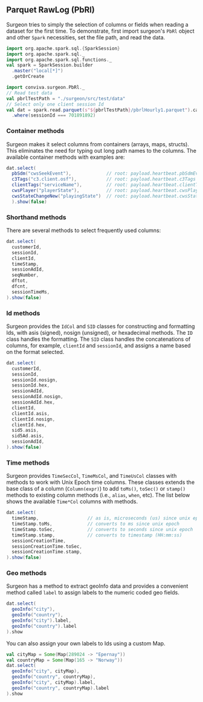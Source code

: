 ## Parquet RawLog (PbRl)

Surgeon tries to simply the selection of columns or fields when reading a dataset for the
first time. To demonstrate,  first import surgeon's `PbRl`  object and other `Spark` necessities,
set the file path, and read the data. 

```scala mdoc
import org.apache.spark.sql.{SparkSession}
import org.apache.spark.sql._
import org.apache.spark.sql.functions._
val spark = SparkSession.builder
  .master("local[*]")
  .getOrCreate
```

```scala mdoc
import conviva.surgeon.PbRl._
// Read test data
val pbrlTestPath = "./surgeon/src/test/data" 
// Select only one client session Id
val dat = spark.read.parquet(s"${pbrlTestPath}/pbrlHourly1.parquet").cache
  .where(sessionId === 701891892)
```
### Container methods

Surgeon makes it select columns from containers (arrays, maps, structs). This  eliminates the
need for typing out long path names to the columns. The available container
methods with examples are:


```scala mdoc
dat.select(
  pbSdm("cwsSeekEvent"),             // root: payload.heartbeat.pbSdmEvents
  c3Tags("c3.client.osf"),           // root: payload.heartbeat.c3Tags
  clientTags("serviceName"),         // root: payload.heartbeat.clientTag
  cwsPlayer("playerState"),          // root: payload.heartbeat.cwsPlayerMeasurementEvent
  cwsStateChangeNew("playingState")  // root: payload.heartbeat.cwsStateChangeEvent.newCwsState
  ).show(false)
```

### Shorthand methods

There are several methods to select frequently used columns:

```scala mdoc
dat.select(
  customerId,
  sessionId,
  clientId,
  timeStamp,
  sessionAdId, 
  seqNumber,
  dftot,
  dfcnt,
  sessionTimeMs,
).show(false)
```
### Id methods

Surgeon provides the `IdCol` and `SID` classes for constructing and formatting Ids,
with asis (signed), nosign (unsigned), or hexadecimal methods. The `ID` class
handles the formatting. The `SID` class handles the concatenations of columns, for example,
`clientId` and `sessionId`, and assigns a name based on
the format selected. 


```scala mdoc
dat.select(
  customerId,
  sessionId,
  sessionId.nosign,
  sessionId.hex,
  sessionAdId,
  sessionAdId.nosign,
  sessionAdId.hex,
  clientId,
  clientId.asis,
  clientId.nosign,
  clientId.hex,
  sid5.asis,
  sid5Ad.asis,
  sessionAdId, 
).show(false)
```

### Time methods

Surgeon provides `TimeSecCol`, `TimeMsCol`, and `TimeUsCol` classes with methods to work with Unix Epoch time columns.
These classes extends the base class of a column (`Column(expr)`) to
add `toMs()`, `toSec()` or `stamp()` methods to existing column methods (i.e., 
`alias`, `when`, etc). The list below shows the available `Time*Col` columns with methods.

```scala mdoc
dat.select(
  timeStamp,                  // as is, microseconds (us) since unix epoch
  timeStamp.toMs,             // converts to ms since unix epoch
  timeStamp.toSec,            // converts to seconds since unix epoch
  timeStamp.stamp,            // converts to timestamp (HH:mm:ss)
  sessionCreationTime,
  sessionCreationTime.toSec,
  sessionCreationTime.stamp,
).show(false)
```


### Geo methods
Surgeon has a method to extract geoInfo data and provides a convenient
method called `label` to assign labels to the numeric coded geo fields. 

```scala
dat.select(
  geoInfo("city"),    
  geoInfo("country"),
  geoInfo("city").label,
  geoInfo("country").label
).show
```

You can also assign your own labels to Ids using a custom Map.

```scala mdoc
val cityMap = Some(Map(289024 -> "Epernay"))
val countryMap = Some(Map(165 -> "Norway"))
dat.select(
  geoInfo("city", cityMap),    
  geoInfo("country", countryMap),
  geoInfo("city", cityMap).label,
  geoInfo("country", countryMap).label
).show
```

